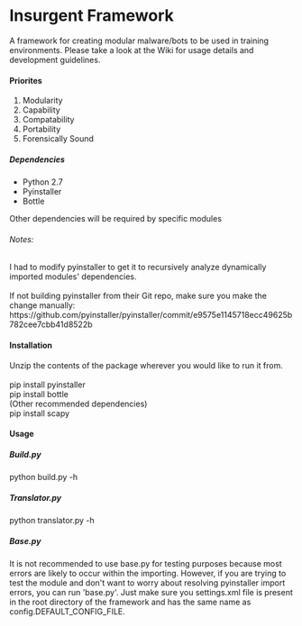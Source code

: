# Insurgent Framework
A framework for creating modular malware/bots to be used in training environments. Please take a look at the Wiki for usage details and development guidelines.

<h4>Priorites</h4>
<ol>
<li>Modularity</li>
<li>Capability</li>
<li>Compatability</li>
<li>Portability</li>
<li>Forensically Sound</li>
</ol>

<h5>
Dependencies
</h5>

<ul>
<li>Python 2.7</li>
<li>Pyinstaller</li>
<li>Bottle</li>
</ul>

Other dependencies will be required by specific modules

<h6>Notes: </h6>
I had to modify pyinstaller to get it to recursively analyze dynamically imported modules' dependencies.<br><br>
If not building pyinstaller from their Git repo, make sure you make the change manually: <br>
https://github.com/pyinstaller/pyinstaller/commit/e9575e1145718ecc49625b782cee7cbb41d8522b

<h4>
Installation
</h4>
<p>
Unzip the contents of the package wherever you would like to run it from.<br><br>
pip install pyinstaller<br>
pip install bottle<br>
(Other recommended dependencies)<br>
pip install scapy

</p>

<h4>
Usage
</h4>

<h5>Build.py</h5>
python build.py -h

<h5>Translator.py</h5>
python translator.py -h

<h5>Base.py</h5>
It is not recommended to use base.py for testing purposes because most errors are likely to occur within the importing.
However, if you are trying to test the module and don't want to worry about resolving pyinstaller import errors, you can
run 'base.py'. Just make sure you settings.xml file is present in the root directory of the framework and has the same
name as config.DEFAULT_CONFIG_FILE.
